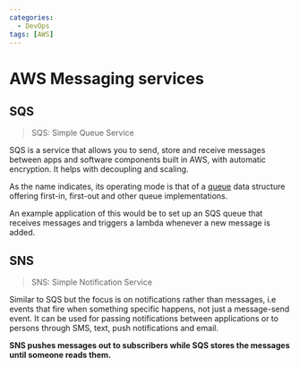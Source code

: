 ```yaml
---
categories:
  - DevOps
tags: [AWS]
---
```


# AWS Messaging services

## SQS

> SQS: Simple Queue Service

SQS is a service that allows you to send, store and receive messages between apps and software components built in AWS, with automatic encryption. It helps with decoupling and scaling.

As the name indicates, its operating mode is that of a [queue](/Data_Structures/Queue.md) data structure offering first-in, first-out and other queue implementations.

An example application of this would be to set up an SQS queue that receives messages and triggers a lambda whenever a new message is added.

## SNS

> SNS: Simple Notification Service

Similar to SQS but the focus is on notifications rather than messages, i.e events that fire when something specific happens, not just a message-send event. It can be used for passing notifications between applications or to persons through SMS, text, push notifications and email.

**SNS pushes messages out to subscribers while SQS stores the messages until someone reads them.**
